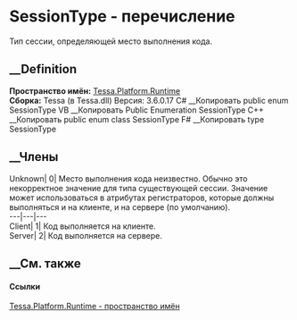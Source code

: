 # SessionType - перечисление
Тип сессии, определяющей место выполнения кода.
## __Definition
 **Пространство имён:** [Tessa.Platform.Runtime](N_Tessa_Platform_Runtime.htm)  
 **Сборка:** Tessa (в Tessa.dll) Версия: 3.6.0.17
C# __Копировать
     public enum SessionType
VB __Копировать
     Public Enumeration SessionType
C++ __Копировать
     public enum class SessionType
F# __Копировать
     type SessionType
##  __Члены
Unknown| 0|  Место выполнения кода неизвестно. Обычно это некорректное
значение для типа существующей сессии. Значение может использоваться в
атрибутах регистраторов, которые должны выполняться и на клиенте, и на сервере
(по умолчанию).  
---|---|---  
Client| 1|  Код выполняется на клиенте.  
Server| 2|  Код выполняется на сервере.  
## __См. также
#### Ссылки
[Tessa.Platform.Runtime - пространство имён](N_Tessa_Platform_Runtime.htm)
